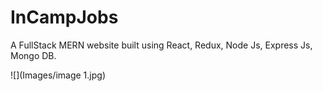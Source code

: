 # InCampJobs
A FullStack MERN website built using React, Redux, Node Js, Express Js, Mongo DB.

![](Images/image 1.jpg)
